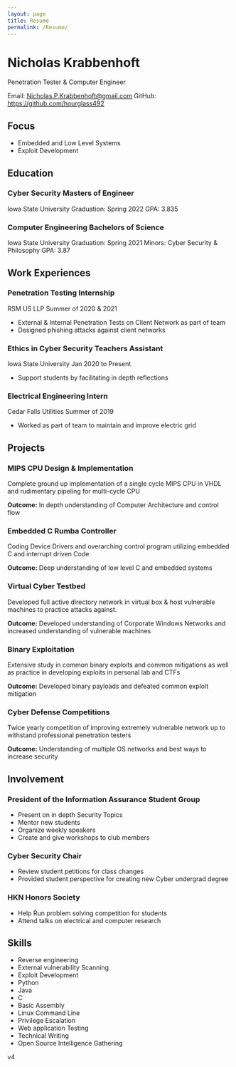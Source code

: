 ```yaml
---
layout: page
title: Resume
permalink: /Resume/
---
```

# **Nicholas** **Krabbenhoft**
Penetration Tester & Computer Engineer

Email: Nicholas.P.Krabbenhoft@gmail.com
GitHub: https://github.com/hourglass492 

## **Focus**
  - Embedded and Low Level Systems
  - Exploit Development


## **Education**
### Cyber Security Masters of Engineer
  Iowa State University
  Graduation: Spring 2022
  GPA: 3.835
  
### Computer Engineering Bachelors of Science
  Iowa State University
  Graduation: Spring 2021
  Minors: Cyber Security & Philosophy
  GPA: 3.87

## **Work Experiences**
### Penetration Testing Internship
  RSM US LLP
  Summer of 2020 & 2021
  - External & Internal Penetration Tests on Client Network as part of team
  - Designed phishing attacks against client networks
 
### Ethics in Cyber Security Teachers Assistant
  Iowa State University
  Jan 2020 to Present
  - Support students by facilitating in depth reflections

### Electrical Engineering Intern
  Cedar Falls Utilities
  Summer of 2019
  - Worked as part of team to maintain and improve electric grid

## **Projects**
### MIPS CPU Design & Implementation
  Complete ground up implementation of a single cycle MIPS CPU in VHDL and rudimentary pipeling for multi-cycle CPU
  
  **Outcome:** In depth understanding of Computer Architecture and control flow

### Embedded C Rumba Controller
  Coding Device Drivers and overarching control program utilizing embedded C and interrupt driven Code
  
  **Outcome:** Deep understanding of low level C and embedded systems
  
### Virtual Cyber Testbed
  Developed full active directory network in virtual box & host vulnerable machines to practice attacks against.
  
  **Outcome:** Developed understanding of Corporate Windows Networks and increased understanding of vulnerable machines
  
### Binary Exploitation
  Extensive study in common binary exploits and common mitigations as well as practice in developing exploits in personal lab and CTFs
  
  **Outcome:** Developed binary payloads and defeated common exploit mitigation
  
### Cyber Defense Competitions
  Twice yearly competition of improving extremely vulnerable network up to withstand professional penetration testers
  
  **Outcome:** Understanding of multiple OS networks and best ways to increase security

## **Involvement**
### President of the Information Assurance Student Group
  - Present on in depth Security Topics
  - Mentor new students
  - Organize weekly speakers
  - Create and give workshops to club members

### Cyber Security Chair
  - Review student petitions for class changes
  - Provided student perspective for creating new Cyber undergrad degree

### HKN Honors Society
  - Help Run problem solving competition for students
  - Attend talks on electrical and computer research

## **Skills**
  - Reverse engineering
  - External vulnerability Scanning
  - Exploit Development
  - Python
  - Java
  - C
  - Basic Assembly
  - Linux Command Line
  - Privilege Escalation
  - Web application Testing
  - Technical Writing
  - Open Source Intelligence Gathering

v4

